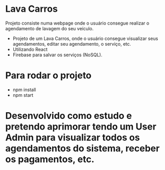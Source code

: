 # Lava Carros
Projeto consiste numa webpage onde o usuário consegue realizar o agendamento de lavagem do seu veículo.

- Projeto de um Lava Carros, onde o usuário consegue visualizar seus agendamentos, editar seu agendamento, o serviço, etc.
- Utilizando React
- Firebase para salvar os serviços (NoSQL).

# Para rodar o projeto
- npm install
- npm start

# Desenvolvido como estudo e pretendo aprimorar tendo um User Admin para visualizar todos os agendamentos do sistema, receber os pagamentos, etc.

